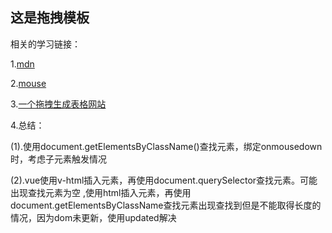 ## 这是拖拽模板
相关的学习链接：

 1.[mdn](https://developer.mozilla.org/zh-CN/docs/Web/Events/drag)
 
 2.[mouse](https://developer.mozilla.org/en-US/docs/Web/API/MouseEvent/MouseEvent)
 
 3.[一个拖拽生成表格网站](http://formbuild.leipi.org/)

 4.总结：

  (1).使用document.getElementsByClassName()查找元素，绑定onmousedown时，考虑子元素触发情况

  (2).vue使用v-html插入元素，再使用document.querySelector查找元素。可能出现查找元素为空 ,使用html插入元素，再使用document.getElementsByClassName查找元素出现查找到但是不能取得长度的情况，因为dom未更新，使用updated解决
 

